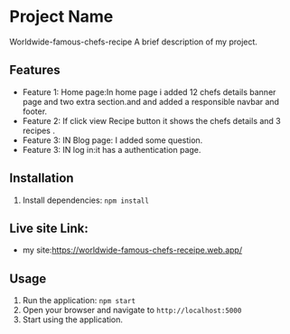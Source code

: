 # Project Name
Worldwide-famous-chefs-recipe
A brief description of my project.

## Features

- Feature 1: Home page:In home page i added 12 chefs details banner page and two extra section.and 
                and added a responsible navbar and footer.
- Feature 2: If click view Recipe button it shows the chefs details and 3 recipes .
- Feature 3: IN Blog page: I added some question.
- Feature 3: IN log in:it has a authentication page.


## Installation
1. Install dependencies: `npm install`


## Live site Link:
 - my site:https://worldwide-famous-chefs-receipe.web.app/

## Usage

1. Run the application: `npm start`
2. Open your browser and navigate to `http://localhost:5000`
3. Start using the application.


